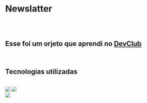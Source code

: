 <h1>Newslatter</h1>
<br>
<br>
<h2>Esse foi um orjeto que aprendi no <a href="https://rodolfomori.com.br/devclub">DevClub</a></h2>
<br>
<h2>Tecnologias utilizadas</h2>
<br>
  <img src="https://img.shields.io/badge/HTML-239120?style=for-the-badge&logo=html5&logoColor=white">
  <img src="https://img.shields.io/badge/CSS-239120?&style=for-the-badge&logo=css3&logoColor=white">
  <br>
<img src="https://github.com/GabrielSolutions/Newslatter/blob/main/assets/image.png?raw=true">
